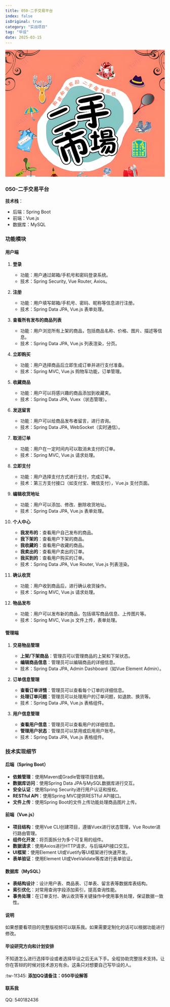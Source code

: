 ```yaml
---
title: 050-二手交易平台
index: false
isOriginal: true
category: "实战项目"
tag: "毕设"
date: 2025-03-15
---
```


![](./050.png)
### 050-二手交易平台


**技术栈**：
- 后端：Spring Boot
- 前端：Vue.js
- 数据库：MySQL

### 功能模块

#### 用户端

1. **登录**
    - 功能：用户通过邮箱/手机号和密码登录系统。
    - 技术：Spring Security, Vue Router, Axios。

2. **注册**
    - 功能：用户填写邮箱/手机号、密码、昵称等信息进行注册。
    - 技术：Spring Data JPA, Vue.js 表单处理。

3. **查看所有发布的商品列表**
    - 功能：用户浏览所有上架的商品，包括商品名称、价格、图片、描述等信息。
    - 技术：Spring Data JPA, Vue.js 列表渲染，分页。

4. **立即购买**
    - 功能：用户选择商品后立即生成订单并进行支付准备。
    - 技术：Spring MVC, Vue.js 购物车功能，订单管理。

5. **收藏商品**
    - 功能：用户可以将感兴趣的商品添加到收藏夹。
    - 技术：Spring Data JPA, Vuex（状态管理）。

6. **发送留言**
    - 功能：用户可以给商品发布者留言，进行咨询。
    - 技术：Spring Data JPA, WebSocket（实时通信）。

7. **取消订单**
    - 功能：用户在一定时间内可以取消未支付的订单。
    - 技术：Spring MVC, Vue.js 请求处理。

8. **立即支付**
    - 功能：用户选择支付方式进行支付，完成订单。
    - 技术：第三方支付接口（如支付宝、微信支付），Vue.js 支付页面。

9. **编辑收货地址**
    - 功能：用户可以添加、修改、删除收货地址。
    - 技术：Spring Data JPA, Vue.js 表单处理。

10. **个人中心**
    - **我发布的**：查看用户自己发布的商品。
    - **我下架的**：查看用户下架的商品。
    - **我收藏的**：查看用户收藏的商品。
    - **我卖出的**：查看用户卖出的订单。
    - **我买到的**：查看用户购买的订单。
    - 技术：Spring Data JPA, Vue Router, Vue.js 列表渲染。

11. **确认收货**
    - 功能：用户收到商品后，进行确认收货操作。
    - 技术：Spring MVC, Vue.js 请求处理。

12. **物品发布**
    - 功能：用户可以发布新的商品，包括填写商品信息、上传图片等。
    - 技术：Spring MVC, Vue.js 文件上传，表单处理。

#### 管理端

1. **交易物品管理**
    - **上架/下架商品**：管理员可以管理商品的上架和下架状态。
    - **编辑商品信息**：管理员可以编辑商品的详细信息。
    - 技术：Spring Data JPA, Admin Dashboard（如Vue Element Admin）。

2. **订单信息管理**
    - **查看订单详情**：管理员可以查看每个订单的详细信息。
    - **处理订单问题**：管理员可以处理用户的订单问题，如退款、换货等。
    - 技术：Spring Data JPA, Vue.js 表格组件。

3. **用户信息管理**
    - **查看用户信息**：管理员可以查看用户的详细信息。
    - **管理用户状态**：管理员可以禁用或启用用户账号。
    - 技术：Spring Data JPA, Vue.js 表格组件。

### 技术实现细节

#### 后端（Spring Boot）

- **依赖管理**：使用Maven或Gradle管理项目依赖。
- **数据库访问**：使用Spring Data JPA与MySQL数据库进行交互。
- **安全认证**：使用Spring Security进行用户认证和授权。
- **RESTful API**：使用Spring MVC提供RESTful API接口。
- **文件上传**：使用Spring Boot的文件上传功能处理商品图片上传。

#### 前端（Vue.js）

- **项目结构**：使用Vue CLI创建项目，遵循Vuex进行状态管理，Vue Router进行路由管理。
- **组件化开发**：将页面拆分为多个可复用的组件。
- **数据请求**：使用Axios进行HTTP请求，与后端API接口交互。
- **UI框架**：使用Element UI或Vuetify等UI框架进行快速开发。
- **表单验证**：使用Element UI或VeeValidate等库进行表单验证。

#### 数据库（MySQL）

- **表结构设计**：设计用户表、商品表、订单表、留言表等数据库表结构。
- **索引优化**：对常用查询字段添加索引，提高查询性能。
- **事务处理**：在订单支付、确认收货等关键操作中使用事务处理，保证数据一致性。


#### 说明
如果想要看项目的完整版视频可以联系我。如果需要定制化的话可以根据功能进行修改。

#### 毕设研究方向和计划安排
不知道怎么进行选择毕设或者选择毕设之后无从下手。全程协助完整技术支持。让你在答辩的时候对技术游刃有余。这条只对想要自己写毕设的人。

:tw-1f345: **添加QQ请备注：050毕设解答**

#### 联系我
QQ: 540182436
